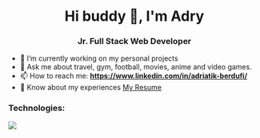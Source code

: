 <h1 align="center">Hi buddy 👋, I'm Adry</h1>
<h3 align="center">Jr. Full Stack Web Developer</h3>

- 🔭 I’m currently working on my personal projects
- 💬 Ask me about travel, gym, football, movies, anime and video games.
- 📫 How to reach me: **https://www.linkedin.com/in/adriatik-berdufi/**
- 📄 Know about my experiences <a href="https://drive.google.com/file/d/1N5482Z6nDX9NE7Fan7sRLfK95fulPgnh/view" target="blank">My Resume</a>

<h3>Technologies:</h3>
<p>
    <img align="left" src="https://skillicons.dev/icons?i=html,css,bootstrap,js,vue,mysql,php,laravel,postman,git">
</p>

